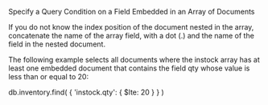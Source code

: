 Specify a Query Condition on a Field Embedded in an Array of Documents

If you do not know the index position of the document nested in the array, concatenate the name of the array field, with a dot (.) and the name of the field in the nested document.

The following example selects all documents where the instock array has at least one embedded document that contains the field qty whose value is less than or equal to 20:

db.inventory.find( { 'instock.qty': { $lte: 20 } } )

